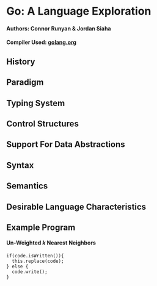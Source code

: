 # Go: A Language Exploration
#### Authors: Connor Runyan & Jordan Siaha
#### Compiler Used: [golang.org](https://golang.org/dl/)

## History

## Paradigm

## Typing System

## Control Structures

## Support For Data Abstractions

## Syntax

## Semantics

## Desirable Language Characteristics

## Example Program
#### Un-Weighted _k_ Nearest Neighbors
```
if(code.isWritten()){
  this.replace(code);
} else {
  code.write();
}
```
